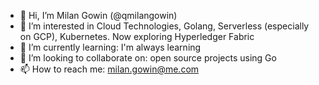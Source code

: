 - 👋 Hi, I’m Milan Gowin (@qmilangowin)
- 👀 I’m interested in Cloud Technologies, Golang, Serverless (especially on GCP), Kubernetes. Now exploring Hyperledger Fabric
- 🌱 I’m currently learning: I'm always learning
- 💞️ I’m looking to collaborate on: open source projects using Go
- 📫 How to reach me: milan.gowin@me.com

<!---
qmilangowin/qmilangowin is a ✨ special ✨ repository because its `README.md` (this file) appears on your GitHub profile.
You can click the Preview link to take a look at your changes.
--->
